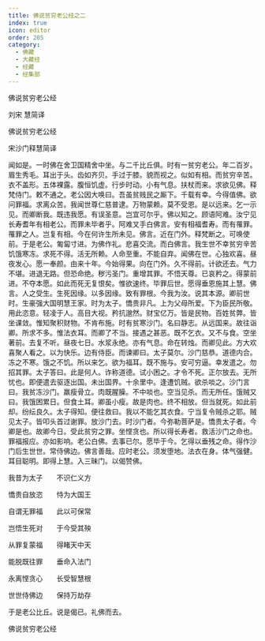 ```yaml
---
title: 佛说贫穷老公经之二
index: true
icon: editor
order: 205
category:
  - 佛藏
  - 大藏经
  - 经藏
  - 经集部
---
```


  佛说贫穷老公经  

刘宋 慧简译  

佛说贫穷老公经  

宋沙门释慧简译  

闻如是。一时佛在舍卫国精舍中坐。与二千比丘俱。时有一贫穷老公。年二百岁。眉生秀毛。耳出于头。齿如齐贝。手过于膝。貌而视之。似如有相。而贫穷辛苦。衣不盖形。五体裸露。腹恒饥虚。行步时动。小有气息。扶杖而来。求欲见佛。释梵侍门。敕不通之。老公因大唤曰。吾虽贫贱民之厮下。千载有幸。今得值佛。欲问罪福。求离众苦。我闻世尊仁慈普逮。万物蒙赖。莫不受恩。是以远来。乞一示见。而卿断我。既违我愿。有误圣意。岂宜可尔乎。佛以知之。顾语阿难。汝宁见长寿耆年有相老公。而罪未毕者乎。阿难叉手白佛言。安有相福耆寿。而有罹罪。罹罪之人。岂复有相。今在何许生所未见。佛言。近在门外。释梵断之。可唤使前。于是老公。匍匐寸进。为佛作礼。悲喜交流。而白佛言。我生世不幸贫穷辛苦饥饿寒冻。求死不得。活无所赖。人命至重。不能自弃。闻佛在世。心独欢喜。昼夜发心。愿一奉颜。由来十年。今始得果。向在门外。久不得前。计欲还去。气力不堪。进退无路。但恐命绝。秽污圣门。重增其罪。不悟天尊。已哀矜之。得蒙前进。不夺本愿。如此而死无复恨矣。惟欲速终。毕罪后世。愿得垂恩施其上慧。佛言。人之受生。生死因缘。以多因缘。致有罪根。今我为汝。说其本源。卿前世时。生豪强大国明慧王家。时为太子。憍贵非凡。上为父母所爱。下为臣民所敬。用此恣意。轻凌于人。高目大视。矜抗邈然。财宝亿万。皆是民物。百姓贫弊。皆坐课敛。惟知聚积财物。不肯布施。时有贫寒沙门。名曰静志。从远国来。故往诣卿。所求不多。惟法衣耳。而卿了不当。接遇之甚恶。既不乞衣。又不与食。空坐著前。去复不听。昼夜七日。水浆永绝。亦有气息。命在转烛。而卿见此。方大欢喜聚人看之。以为快乐。边有侍臣。而谏卿曰。太子莫尔。沙门慈恭。道德内合。冻之不寒。饿之不饥。所以来乞。欲为福耳。既不施与。安可穷逼。幸发遣之。勿招其罪。太子答曰。此是何人。诈称道德。试小困之。才令不死。正尔放去。无所忧也。即便遣去驱逐出国。未出国界。十余里中。逢遭饥贼。欲杀啖之。沙门言曰。我贫冻沙门。羸瘦骨立。肉既腥臊。不中啖也。空当见杀。而无所任。饿贼又曰。我饿困累日。但食土耳。卿虽小瘦。故是肉也。终不相放。但当就死。如此前却。纷纭良久。太子得知。便往救曰。我以不能乞其衣食。宁当复令贼杀之耶。贼见太子。皆叩头首过谢罪。放沙门去。时沙门者。今弥勒菩萨是。憍贵太子者。今卿是也。故卿今日。受此贫穷之罪。坐悭贪也。所以得长寿者。救活沙门之命也。罪福报应。亦如影响。老公白佛。去事已尔。愿毕于今。乞得以垂残之命。得作沙门后生世世。常侍佛边。佛言善哉。应时老公。须发堕地。法衣在身。体气强健。耳目聪明。即得上慧。入三昧门。以偈赞佛。  

我昔为太子　　不识仁义方  

憍贵自放恣　　恃为大国王  

自谓无罪福　　此以可保常  

岂悟生死对　　于今受其殃  

从罪复蒙福　　得睹天中天  

能脱既往罪　　垂命入法门  

永离悭贪心　　长受智慧根  

世世侍佛边　　保持万劫存  

于是老公比丘。说是偈已。礼佛而去。  

佛说贫穷老公经  
